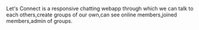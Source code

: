 Let's Connect is a responsive chatting webapp through which we can talk to each others,create groups of our own,can see online members,joined members,admin of groups.
